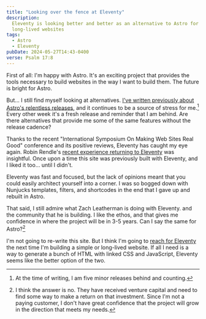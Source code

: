 ```yaml
---
title: "Looking over the fence at Eleventy"
description:
  Eleventy is looking better and better as an alternative to Astro for simple or
  long-lived websites
tags:
  - Astro
  - Eleventy
pubDate: 2024-05-27T14:43-0400
verse: Psalm 17:8
---
```


First of all: I'm happy with Astro. It's an exciting project that provides the
tools necessary to build websites in the way I want to build them. The future is
bright for Astro.

But... I still find myself looking at alternatives.
[I've written previously about Astro's relentless releases](/articles/astro-and-release-velocity/),
and it continues to be a source of stress for me.[^1] Every other week it's a
fresh release and reminder that I am behind. Are there alternatives that provide
me some of the same features without the release cadence?

Thanks to the recent "International Symposium On Making Web Sites Real Good"
conference and its positive reviews, Eleventy has caught my eye again. Robin
Rendle's
[recent experience returning to Eleventy](https://buttondown.email/cascade/archive/020-notes-on-the-blog/)
was insightful. Once upon a time this site was previously built with Eleventy,
and I liked it too... until I didn't.

Eleventy was fast and focused, but the lack of opinions meant that you could
easily architect yourself into a corner. I was so bogged down with Nunjucks
templates, filters, and shortcodes in the end that I gave up and rebuilt in
Astro.

That said, I still admire what Zach Leatherman is doing with Eleventy. and the
community that he is building. I like the ethos, and that gives me confidence in
where the project will be in 3-5 years. Can I say the same for Astro?[^2]

I'm not going to re-write this site. But I think I'm going to
[reach for Eleventy](/gardens/getting-started-with-eleventy/) the next time I'm
building a simple or long-lived website. If all I need is a way to generate a
bunch of HTML with linked CSS and JavaScript, Eleventy seems like the better
option of the two.

[^1]: At the time of writing, I am five minor releases behind and counting.
[^2]:
    I think the answer is no. They have received venture capital and need to
    find some way to make a return on that investment. Since I'm not a paying
    customer, I don't have great confidence that the project will grow in the
    direction that meets my needs.
